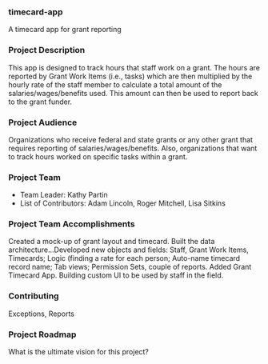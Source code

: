 ### timecard-app
A timecard app for grant reporting

### Project Description
This app is designed to track hours that staff work on a grant. The hours are reported by Grant Work Items (i.e., tasks) which are then multiplied by the hourly rate of the staff member to calculate a total amount of the salaries/wages/benefits used. This amount can then be used to report back to the grant funder.

### Project Audience
Organizations who receive federal and state grants or any other grant that requires reporting of salaries/wages/benefits. Also, organizations that want to track hours worked on specific tasks within a grant.

### Project Team

* Team Leader: Kathy Partin
* List of Contributors: Adam Lincoln, Roger Mitchell, Lisa Sitkins

### Project Team Accomplishments
Created a mock-up of grant layout and timecard. Built the data architecture...Developed new objects and fields: Staff, Grant Work Items, Timecards; Logic (finding a rate for each person; Auto-name timecard record name; Tab views; Permission Sets, couple of reports. Added Grant Timecard App. Building custom UI to be used by staff in the field.

### Contributing
Exceptions, Reports

### Project Roadmap
What is the ultimate vision for this project?
